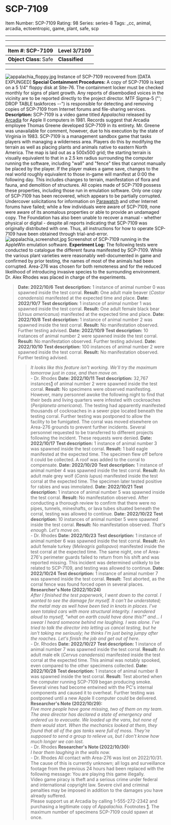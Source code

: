 # SCP-7109
Item Number: SCP-7109
Rating: 98
Series: series-8
Tags: _cc, animal, arcadia, ectoentropic, game, plant, safe, scp

---

* * *
**Item #:** SCP-7109 | **Level 3/7109**  
---|---  
**Object Class:** Safe | **Classified**  
* * *
![appalachia_floppy.jpg](https://scp-wiki.wdfiles.com/local--files/scp-7109/appalachia_floppy.jpg)
Instance of SCP-7109 recovered from [DATA EXPUNGED]
**Special Containment Procedures:** A copy of SCP-7109 is kept on a 5 1/4" floppy disk at Site-76. The containment locker must be checked monthly for signs of plant growth. Any reports of disembodied voices in the vicinity are to be reported directly to the project director.
MTF Sigma-5 ("'; DROP TABLE taskforces \--") is responsible for detecting and removing copies of SCP-7109 from Internet forums and file-sharing services.
**Description:** SCP-7109 is a video game titled _Appalachia_ released by [Arcadia](https://scp-wiki.wikidot.com/arcadia-hub) for Apple II computers in 1981. Records suggest that Arcadia employee Thomas Greene developed SCP-7109 in its entirety. Mr. Greene was unavailable for comment, however, due to his execution by the state of Virginia in 1983.
SCP-7109 is a management sandbox game that tasks players with managing a wilderness area. Players do this by modifying the terrain as well as placing plants and animals native to eastern North America. The map is laid out as a 500x500 grid; the starting terrain is visually equivalent to that in a 2.5 km radius surrounding the computer running the software, including "wall" and "fence" tiles that cannot manually be placed by the player. If the player makes a game save, changes to the real world roughly equivalent to those in-game will manifest at 0:00 the following day. This includes changes to terrain, manifestation of flora and fauna, and demolition of structures. All copies made of SCP-7109 possess these properties, including those run in emulation software.
Only one copy of SCP-7109 has been recovered, which appears to be partially corrupted. Undercover solicitations for information on [Parawatch](https://scp-wiki.wikidot.com/parawatch-hub) and other Internet forums have failed; while a few individuals were aware of SCP-7109, none were aware of its anomalous properties or able to provide an undamaged copy. The Foundation has also been unable to recover a manual - whether physical or digital - despite all reports indicating that SCP-7109 was originally distributed with one. Thus, all instructions for how to operate SCP-7109 have been obtained through trial-and-error.
![appalachia_screenshot.jpg](https://scp-wiki.wdfiles.com/local--files/scp-7109/appalachia_screenshot.jpg)
Screenshot of SCP-7109 running in the AppleWin emulation software.
**Experiment Log:** The following tests were conducted to catalogue the different fauna manifested by SCP-7109. While the various plant varieties were reasonably well-documented in game and confirmed by prior testing, the names of most of the animals had been corrupted. Area-276 was chosen for both remoteness and for the reduced likelihood of introducing invasive species to the surrounding environment. Dr. Alex Rhodes was placed in charge of the experiments.
> **Date: 2022/10/6**
> **Test description:** 1 instance of animal number 0 was spawned inside the test corral.
> **Result:** One adult male beaver (_Castor canadensis_) manifested at the expected time and place.
> **Date: 2022/10/7**
> **Test description:** 1 instance of animal number 1 was spawned inside the test corral.
> **Result:** One adult female black bear (_Ursus americanus_) manifested at the expected time and place.
> **Date: 2022/10/8**
> **Test description:** 1 instance of animal number 2 was spawned inside the test corral.
> **Result:** No manifestation observed. Further testing advised.
> **Date: 2022/10/9**
> **Test description:** 10 instances of animal number 2 were spawned inside the test corral.
> **Result:** No manifestation observed. Further testing advised.
> **Date: 2022/10/10**
> **Test description:** 100 instances of animal number 2 were spawned inside the test corral.
> **Result:** No manifestation observed. Further testing advised.
>> _It looks like this feature isn't working. We'll try the maximum tomorrow just in case, and then move on._  
>  \- Dr. Rhodes
> **Date: 2022/10/11**
> **Test description:** 32,767 instances[1](javascript:;) of animal number 2 were spawned inside the test corral.
> **Result:** No specimens were observed manifesting. However, many personnel awoke the following night to find that their beds and living quarters were infested with cockroaches (_Periplaneta americana_). The testing had apparently manifested thousands of cockroaches in a sewer pipe located beneath the testing corral. Further testing was postponed to allow the facility to be fumigated. The corral was moved elsewhere on Area-276 grounds to prevent further incidents.
> Several personnel requested to be transferred to different projects following the incident. These requests were denied.
> **Date: 2022/10/17**
> **Test description:** 1 instance of animal number 3 was spawned inside the test corral.
> **Result:** 1 bald eagle manifested at the expected time. The specimen flew off before it could be collected. A roof was added to the corral to compensate.
> **Date: 2022/10/20**
> **Test description:** 1 instance of animal number 4 was spawned inside the test corral.
> **Result:** An adult male grey wolf (_Canis lupus_) manifested inside the test corral at the expected time. The specimen later tested positive for rabies and was immolated.
> **Date: 2022/10/21**
> **Test description:** 1 instance of animal number 5 was spawned inside the test corral.
> **Result:** No manifestation observed. After conducting a thorough review to confirm that there were no pipes, tunnels, mineshafts, or lava tubes situated beneath the corral, testing was allowed to continue.
> **Date: 2022/10/22**
> **Test description:** 10 instances of animal number 5 were spawned inside the test corral.
> **Result:** No manifestation observed.
>> _That's enough. Let's move on._  
>  \- Dr. Rhodes
> **Date: 2022/10/23**
> **Test description:** 1 instance of animal number 6 was spawned inside the test corral.
> **Result:** An adult female turkey (_Meleagris gallopavo_) manifested inside the test corral at the expected time.
> The same night, one of Area-276's perimeter guards failed to return from his shift and was reported missing. This incident was determined unlikely to be related to SCP-7109, and testing was allowed to continue.
> **Date: 2022/10/24**
> **Test description:** 1 instance of animal number 7 was spawned inside the test corral.
> **Result:** Test aborted, as the corral fence was found forced open in several places.
> **Researcher's Note (2022/10/24)**  
>  _After I finished the test paperwork, I went down to the corral. I wanted to see the damage for myself. It can't be understated; the metal may as well have been tied in knots in places. I've seen totaled cars with more structural integrity. I wondered aloud to myself, "what on earth could have done this?" and… I swear I heard someone behind me laughing._
> _I was alone._
> _I've tried to talk the director into letting us cancel testing, but he isn't taking me seriously; he thinks I'm just being jumpy after the roaches. Let's finish the job and get out of here._  
>  \- Dr. Rhodes
> **Date: 2022/10/27**
> **Test description:** 1 instance of animal number 7 was spawned inside the test corral.
> **Result:** An adult male elk (_Cervus canadensis_) manifested inside the test corral at the expected time. This animal was notably spooked, even compared to the other specimens collected.
> **Date: 2022/10/28**
> **Test description:** 1 instance of animal number 8 was spawned inside the test corral.
> **Result:** Test aborted when the computer running SCP-7109 began producing smoke. Several vines had become entwined with the PC's internal components and caused it to overheat. Further testing was postponed until a new Apple II computer could be delivered.
> **Researcher's Note (2022/10/29):**  
>  _Five more people have gone missing, two of them on my team. The area director has declared a state of emergency and ordered us to evacuate. We loaded up the vans, but none of them would start. When the mechanics looked at them, they found that all of the gas tanks were full of moss._
> _They're supposed to send a group to relieve us, but I don't know how much longer we can last._  
>  \- Dr. Rhodes
> **Researcher's Note (2022/10/30):**  
>  _I hear them laughing in the walls now._  
>  \- Dr. Rhodes
All contact with Area-276 was lost on 2022/10/31. The cause of this is currently unknown; all logs and surveillance footage from the previous 24 hours had been replaced with the following message:
> You are playing this game illegally.  
>  Video game piracy is theft and a serious crime under federal and international copyright law. Severe civil and criminal penalties may be imposed in addition to the damages you have already suffered.  
>  Please support us at Arcadia by calling 1-555-272-2342 and purchasing a legitimate copy of _Appalachia_.
Footnotes
[1](javascript:;). The maximum number of specimens SCP-7109 could spawn at once.